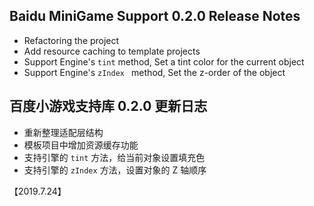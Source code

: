 ## Baidu MiniGame Support 0.2.0 Release Notes

* Refactoring the project
* Add resource caching to template projects
* Support Engine's `tint` method, Set a tint color for the current object
* Support Engine's `zIndex ` method, Set the z-order of the object

## 百度小游戏支持库 0.2.0 更新日志
* 重新整理适配层结构
* 模板项目中增加资源缓存功能
* 支持引擎的 `tint` 方法，给当前对象设置填充色
* 支持引擎的 `zIndex` 方法，设置对象的 Z 轴顺序

【2019.7.24】